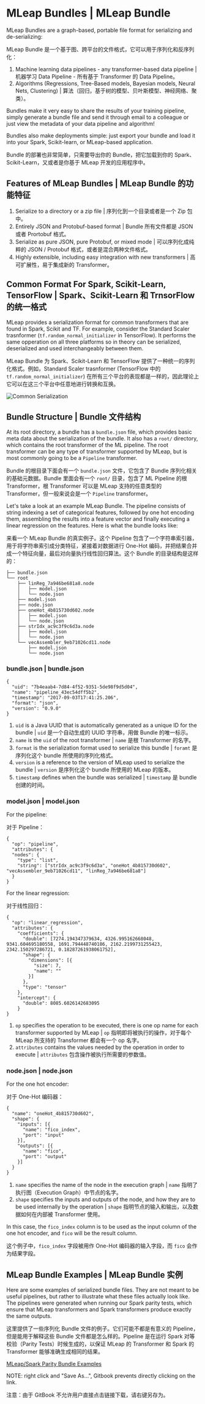 # MLeap Bundles | MLeap Bundle

MLeap Bundles are a graph-based, portable file format for serializing and de-serializing:

MLeap Bundle 是一个基于图、跨平台的文件格式，它可以用于序列化和反序列化：

1. Machine learning data pipelines - any transformer-based data pipeline | 机器学习 Data Pipeline - 所有基于 Transformer 的 Data Pipeline。
2. Algorithms (Regressions, Tree-Based models, Bayesian models, Neural Nets, Clustering) | 算法（回归，基于树的模型、贝叶斯模型、神经网络、聚类）。

Bundles make it very easy to share the results of your training pipeline, simply generate a bundle file and send it through email to a colleague or just view the metadata of your data pipeline and algorithm!

Bundles also make deployments simple: just export your bundle and load it into your Spark, Scikit-learn, or MLeap-based application.

Bundle 的部署也非常简单，只需要导出你的 Bundle，把它加载到你的 Spark、Scikit-Learn，又或者是你基于 MLeap 开发的应用程序中。

## Features of MLeap Bundles | MLeap Bundle 的功能特征

1. Serialize to a directory or a zip file | 序列化到一个目录或者是一个 Zip 包中。
2. Entirely JSON and Protobuf-based format | Bundle 所有文件都是 JSON 或者 Prortobuf 格式。
3. Serialize as pure JSON, pure Protobuf, or mixed mode | 可以序列化成纯粹的 JSON / Protobuf 格式，或者是混合两种文件格式。
4. Highly extensible, including easy integration with new transformers | 高可扩展性，易于集成新的 Transformer。

## Common Format For Spark, Scikit-Learn, TensorFlow | Spark、Scikit-Learn 和 TrnsorFlow 的统一格式

MLeap provides a serialization format for common transformers that are found in Spark, Scikit and TF. For example, consider the Standard Scaler trasnformer (`tf.random_normal_initializer` in TensorFlow). It performs the same opperation on all three platforms so in theory can be serialized, deserialized and used interchangeably between them.

MLeap Bundle 为 Spark、Scikit-Learn 和 TensorFlow 提供了一种统一的序列化格式。例如，Standard Scaler trasnformer (TensorFlow 中的 `tf.random_normal_initializer`) 在所有三个平台的表现都是一样的，因此理论上它可以在这三个平台中任意地进行转换和互换。

<img src="../assets/images/common-serialization.jpg" alt="Common Serialization"/>

## Bundle Structure | Bundle 文件结构

At its root directory, a bundle has a `bundle.json` file, which provides basic meta data about the serialization of the bundle. It also has a `root/` directory, which contains the root transformer of the ML pipeline. The root transformer can be any type of transformer supported by MLeap, but is most commonly going to be a `Pipeline` transformer.

Bundle 的根目录下面会有一个 `bundle.json` 文件，它包含了 Bundle 序列化相关的基础元数据。Bundle 里面会有一个 `root/` 目录，包含了 ML Pipeline 的根 Transformer，根 Transformer 可以是 MLeap 支持的任意类型的 Transformer，但一般来说会是一个 `Pipeline` transformer。

Let's take a look at an example MLeap Bundle. The pipeline consists of string indexing a set of categorical features, followed by one hot encoding them, assembling the results into a feature vector and finally executing a linear regression on the features. Here is what the bundle looks like:

来看一个 MLeap Bundle 的真实例子。这个 Pipeline 包含了一个字符串索引器，用于将字符串索引成分类特征，紧接着对数据进行 One-Hot 编码，并把结果合并成一个特征向量，最后对向量执行线性回归算法。这个 Bundle 的目录结构是这样的：

```
├── bundle.json
└── root
    ├── linReg_7a946be681a8.node
    │   ├── model.json
    │   └── node.json
    ├── model.json
    ├── node.json
    ├── oneHot_4b815730d602.node
    │   ├── model.json
    │   └── node.json
    ├── strIdx_ac9c3f9c6d3a.node
    │   ├── model.json
    │   └── node.json
    └── vecAssembler_9eb71026cd11.node
        ├── model.json
        └── node.json
```

### bundle.json | bundle.json

```
{
  "uid": "7b4eaab4-7d84-4f52-9351-5de98f9d5d04",
  "name": "pipeline_43ec54dff5b2",
  "timestamp": "2017-09-03T17:41:25.206",
  "format": "json",
  "version": "0.9.0"
}
```

1. `uid` is a Java UUID that is automatically generated as a unique ID for the bundle | `uid` 是一个自动生成的 UUID 字符串，用做 Bundle 的唯一标示。
2. `name` is the `uid` of the root transformer | `name` 是根 Transformer 的名字。
3. `format` is the serialization format used to serialize this bundle | `foramt` 是序列化这个 bundle 所使用的序列化格式。
4. `version` is a reference to the version of MLeap used to serialize the bundle | `version` 是序列化这个 bundle 所使用的 MLeap 的版本。
5. `timestamp` defines when the bundle was serialized | `timestamp` 是 bundle 创建的时间。

### model.json | model.json

For the pipeline: 

对于 Pipeline：

```
{
  "op": "pipeline",
  "attributes": {
  "nodes": {
    "type": "list",
    "string": ["strIdx_ac9c3f9c6d3a", "oneHot_4b815730d602", "vecAssembler_9eb71026cd11", "linReg_7a946be681a8"]
  }
}

```

For the linear regression:

对于线性回归：

```
{
  "op": "linear_regression",
  "attributes": {
    "coefficients": {
      "double": [7274.194347379634, 4326.995162668048, 9341.604695180558, 1691.794448740186, 2162.2199731255423, 2342.150297286721, 0.18287261938061752],
      "shape": {
        "dimensions": [{
          "size": 7,
          "name": ""
        }]
      },
      "type": "tensor"
    },
    "intercept": {
      "double": 8085.6026142683095
    }
}
```

1. `op` specifies the operation to be executed, there is one op name for each transformer supported by MLeap | `op` 指明即将被执行的操作，对于每个 MLeap 所支持的 Transformer 都会有一个 op 名字。
2. `attributes` contains the values needed by the operation in order to execute | `attributes` 包含操作被执行所需要的参数值。

### node.json | node.json

For the one hot encoder:

对于 One-Hot 编码器：

```
{
  "name": "oneHot_4b815730d602",
  "shape": {
    "inputs": [{
      "name": "fico_index",
      "port": "input"
    }],
    "outputs": [{
      "name": "fico",
      "port": "output"
    }]
  }
}
```

1. `name` specifies the name of the node in the execution graph | `name` 指明了执行图（Execution Graph）中节点的名字。
2. `shape` specifies the inputs and outputs of the node, and how they are to be used internally by the operation | `shape` 指明节点的输入和输出，以及数据如何在内部被 Transformer 使用。

In this case, the `fico_index` column is to be used as the input column of the one hot encoder, and `fico` will be the result column.

这个例子中，`fico_index` 字段被用作 One-Hot 编码器的输入字段，而 `fico` 会作为结果字段。

## MLeap Bundle Examples | MLeap Bundle 实例

Here are some examples of serialized bundle files. They are not meant to be useful pipelines, but rather to illustrate what these files actually look like. The pipelines were generated when running our Spark parity tests, which ensure that MLeap transformers and Spark transformers produce exactly the same outputs.

这里提供了一些序列化 Bundle 文件的例子。它们可能不都是有意义的 Pipeline，但是能用于解释这些 Bundle 文件都是怎么样的。Pipeline 是在运行 Spark 对等校验（Parity Tests）时候生成的，以保证 MLeap 的 Transformer 和 Spark 的 Transformer 能够准确生成相同的结果。

[MLeap/Spark Parity Bundle Examples](../assets/bundles/spark-parity.zip)

NOTE: right click and "Save As...", Gitbook prevents directly clicking on the link.

注意：由于 GitBook 不允许用户直接点击链接下载，请右键另存为。
